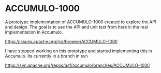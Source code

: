 ACCUMULO-1000
=============

A prototype implementation of ACCUMULO-1000 created to explore the API and
design.  The goal is to use the API and unit test from here in the real
implementation in Accumulo.

https://issues.apache.org/jira/browse/ACCUMULO-1000

I have stopped working on this prototype and started implementing this in
Accumulo. Its currently in a branch in svn

https://svn.apache.org/repos/asf/accumulo/branches/ACCUMULO-1000


